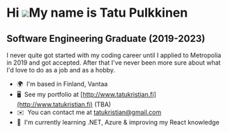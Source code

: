 Hi ![](https://user-images.githubusercontent.com/18350557/176309783-0785949b-9127-417c-8b55-ab5a4333674e.gif)My name is Tatu Pulkkinen
======================================================================================================================================

Software Engineering Graduate (2019-2023)
-----------------------------------------

I never quite got started with my coding career until I applied to Metropolia in 2019 and got accepted. After that I've never been more sure about what I'd love to do as a job and as a hobby.

*   🌍  I'm based in Finland, Vantaa
*   🖥️  See my portfolio at [http://www.tatukristian.fi](http://www.tatukristian.fi) (TBA)
*   ✉️  You can contact me at [tatukristian@gmail.com](mailto:tatukristian@gmail.com)
*   🧠  I'm currently learning .NET, Azure & improving my React knowledge
